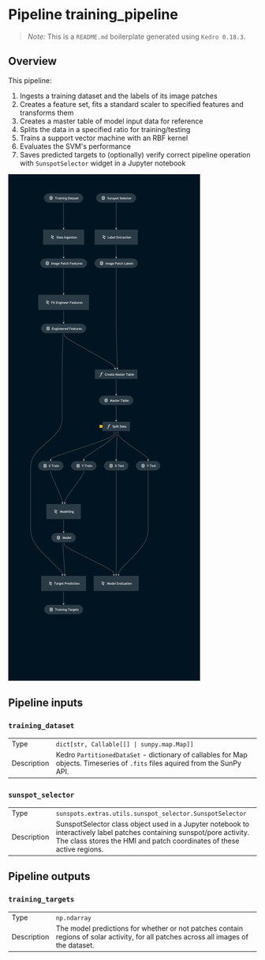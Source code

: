 # Pipeline training_pipeline

> *Note:* This is a `README.md` boilerplate generated using `Kedro 0.18.3`.

## Overview

This pipeline:
1. Ingests a training dataset and the labels of its image patches
2. Creates a feature set, fits a standard scaler to specified features and transforms them
3. Creates a master table of model input data for reference
4. Splits the data in a specified ratio for training/testing
5. Trains a support vector machine with an RBF kernel
6. Evaluates the SVM's performance
7. Saves predicted targets to (optionally) verify correct pipeline operation with `SunspotSelector` widget in a Jupyter notebook
<!---
Please describe your modular pipeline here.
-->

![Overview](./training_pipeline.png)

## Pipeline inputs

<!---
The list of pipeline inputs.
-->

### `training_dataset`
|      |                    |
| ---- | ------------------ |
| Type | `dict[str, Callable[[] \| sunpy.map.Map]]` |
| Description | Kedro `PartitionedDataSet` - dictionary of callables for Map objects. Timeseries of `.fits` files aquired from the SunPy API. |

### `sunspot_selector`
|      |                    |
| ---- | ------------------ |
| Type | `sunspots.extras.utils.sunspot_selector.SunspotSelector` |
| Description | SunspotSelector class object used in a Jupyter notebook to interactively label patches containing sunspot/pore activity. The class stores the HMI and patch coordinates of these active regions. |

## Pipeline outputs

<!---
The list of pipeline outputs.
-->

### `training_targets`
|      |                    |
| ---- | ------------------ |
| Type | `np.ndarray` |
| Description | The model predictions for whether or not patches contain regions of solar activity, for all patches across all images of the dataset. |
 